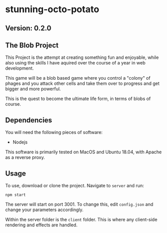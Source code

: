 # stunning-octo-potato
## Version: 0.2.0
## The Blob Project

This Project is the attempt at creating something fun and enjoyable, while also using the skills I have aquired over the course of a year in web development. 

This game will be a blob based game where you control a "colony" of phages and you attack other cells and take them over to progress and get bigger and more powerful. 

This is the quest to become the ultimate life form, in terms of blobs of course.  

## Dependencies

You will need the following pieces of software:

* Nodejs

This software is primarily tested on MacOS and Ubuntu 18.04, with Apache as a reverse proxy.

## Usage

To use, download or clone the project. Navigate to `server` and run:

```
npm start
```

The server will start on port 3001. To change this, edit `config.json` and change your parameters accordingly.

Within the server folder is the `client` folder. This is where any client-side rendering and effects are handled.

